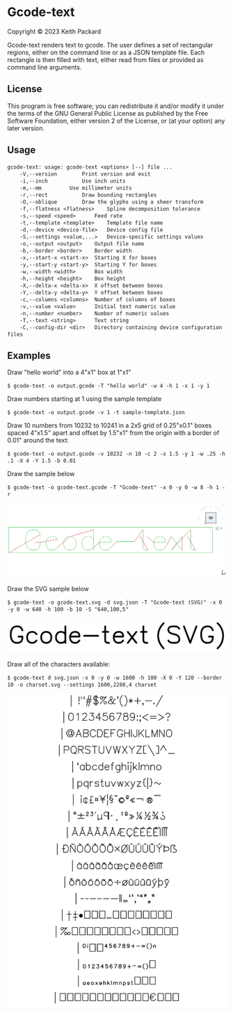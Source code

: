 # Gcode-text
Copyright © 2023 Keith Packard

Gcode-text renders text to gcode. The user defines a set of
rectangular regions, either on the command line or as a JSON template
file. Each rectangle is then filled with text, either read from files
or provided as command line arguments.

## License

This program is free software; you can redistribute it and/or modify
it under the terms of the GNU General Public License as published by
the Free Software Foundation, either version 2 of the License, or
(at your option) any later version.

## Usage

	gcode-text: usage: gcode-text <options> [--] file ...
	    -V,--version		Print version and exit
	    -i,--inch			Use inch units
	    -m,--mm			Use millimeter units
	    -r,--rect			Draw bounding rectangles
	    -O,--oblique		Draw the glyphs using a sheer transform
	    -f,--flatness <flatness>	Spline decomposition tolerance
	    -s,--speed <speed>		Feed rate
	    -t,--template <template>	Template file name
	    -d,--device <device-file>   Device config file
	    -S,--settings <value,...>   Device-specific settings values
	    -o,--output <output>	Output file name
	    -b,--border <border>	Border width
	    -x,--start-x <start-x>	Starting X for boxes
	    -y,--start-y <start-y>	Starting Y for boxes
	    -w,--width <width>		Box width
	    -h,--height <height>	Box height
	    -X,--delta-x <delta-x>	X offset between boxes
	    -Y,--delta-y <delta-y>	Y offset between boxes
	    -c,--columns <columns>	Number of columns of boxes
	    -v,--value <value>		Initial text numeric value
	    -n,--number <number>	Number of numeric values
	    -T,--text <string>		Text string
	    -C,--config-dir <dir>	Directory containing device configuration files

## Examples

Draw "hello world" into a 4"x1" box at 1"x1"

	$ gcode-text -o output.gcode -T "hello world" -w 4 -h 1 -x 1 -y 1

Draw numbers starting at 1 using the sample template

	$ gcode-text -o output.gcode -v 1 -t sample-template.json

Draw 10 numbers from 10232 to 10241 in a 2x5 grid of 0.25"x0.1" boxes
spaced 4"x1.5" apart and offset by 1.5"x1" from the origin with a
border of 0.01" around the text:

	$ gcode-text -o output.gcode -v 10232 -n 10 -c 2 -x 1.5 -y 1 -w .25 -h .1 -X 4 -Y 1.5 -b 0.01

Draw the sample below

	$ gcode-text -o gcode-text.gcode -T "Gcode-text" -x 0 -y 0 -w 8 -h 1 -r

![sample gcode output](https://github.com/keith-packard/gcode-text/raw/main/gcode-text.png)
 
Draw the SVG sample below

	$ gcode-text -o gcode-text.svg -d svg.json -T "Gcode-text (SVG)" -x 0 -y 0 -w 640 -h 100 -b 10 -S "640,100,5"

![sample svg output](https://github.com/keith-packard/gcode-text/raw/main/gcode-text.svg)

Draw all of the characters available:

	$ gcode-text d svg.json -x 0 -y 0 -w 1600 -h 100 -X 0 -Y 120 --border 10 -o charset.svg --settings 1600,2280,4 charset

![charset svg output](https://github.com/keith-packard/gcode-text/raw/main/charset.svg)
